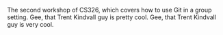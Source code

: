 

The second workshop of CS326, which covers how to use Git in a group setting.
Gee, that Trent Kindvall guy is pretty cool.
Gee, that Trent Kindvall guy is very cool.
